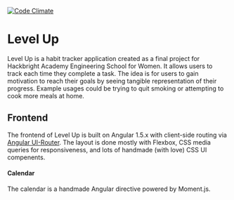 [![Code Climate](https://codeclimate.com/github/carwallaby/level-up/badges/gpa.svg)](https://codeclimate.com/github/carwallaby/level-up)

# Level Up
Level Up is a habit tracker application created as a final project for Hackbright Academy Engineering School for Women. It allows users to track each time they complete a task. The idea is for users to gain motivation to reach their goals by seeing tangible representation of their progress. Example usages could be trying to quit smoking or attempting to cook more meals at home.

## Frontend
The frontend of Level Up is built on Angular 1.5.x with client-side routing via [Angular UI-Router](https://github.com/angular-ui/ui-router). The layout is done mostly with Flexbox, CSS media queries for responsiveness, and lots of handmade (with love) CSS UI compenents.

#### Calendar
The calendar is a handmade Angular directive powered by Moment.js.
